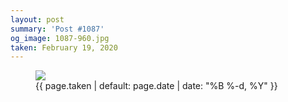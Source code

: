 ```yaml
---
layout: post
summary: 'Post #1087'
og_image: 1087-960.jpg
taken: February 19, 2020
---
```


<figure class="post" data-src="{{ site.assets_url }}/{{ page.og_image }}">
<img sizes="(min-width: 700px) 50vw, calc(100vw - 2rem)" src="{{ site.assets_url }}/1087-480.jpg" srcset="{{ site.assets_url }}/1087-240.jpg 240w, {{ site.assets_url }}/1087-480.jpg 480w, {{ site.assets_url }}/1087-720.jpg 720w, {{ site.assets_url }}/1087-960.jpg 960w"/>
<figcaption>
<time>{{ page.taken | default: page.date | date: "%B %-d, %Y" }}</time>
</figcaption>
</figure>
